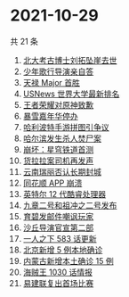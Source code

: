 # 2021-10-29

共 21 条

<!-- BEGIN ZHIHUSEARCH -->
<!-- 最后更新时间 Fri Oct 29 2021 07:11:33 GMT+0800 (China Standard Time) -->
1. [北大考古博士刘拓坠崖去世](https://www.zhihu.com/search?q=刘拓)
1. [少年歌行导演亲自答](https://www.zhihu.com/search?q=少年歌行)
1. [天禄 Major 首胜](https://www.zhihu.com/search?q=tyloo)
1. [USNews 世界大学最新排名](https://www.zhihu.com/search?q=usnews大学排名2022)
1. [王者荣耀对原神致歉](https://www.zhihu.com/search?q=原神)
1. [暴雪嘉年华停办](https://www.zhihu.com/search?q=暴雪嘉年华)
1. [哈利波特手游拼图引争议](https://www.zhihu.com/search?q=哈利波特魔法觉醒)
1. [哈尔滨发生杀人焚尸案](https://www.zhihu.com/search?q=哈尔滨杀人焚尸)
1. [崩坏：星穹铁道首测](https://www.zhihu.com/search?q=崩坏星穹铁道)
1. [货拉拉案司机再发声](https://www.zhihu.com/search?q=货拉拉)
1. [云南瑞丽否认长期封城](https://www.zhihu.com/search?q=瑞丽)
1. [同花顺 APP 崩溃](https://www.zhihu.com/search?q=同花顺)
1. [英特尔 12 代酷睿处理器](https://www.zhihu.com/search?q=12代酷睿)
1. [九章二号和祖冲之二号发布](https://www.zhihu.com/search?q=九章二号)
1. [育碧发邮件嘲讽玩家](https://www.zhihu.com/search?q=育碧)
1. [沙丘导演官宣第二部](https://www.zhihu.com/search?q=沙丘)
1. [一人之下 583 话更新](https://www.zhihu.com/search?q=一人之下)
1. [北京新增 5 例本地确诊](https://www.zhihu.com/search?q=北京疫情)
1. [内蒙古新增本土确诊 15 例](https://www.zhihu.com/search?q=内蒙古疫情)
1. [海贼王 1030 话情报](https://www.zhihu.com/search?q=海贼王)
1. [易建联复出首场比赛](https://www.zhihu.com/search?q=易建联)
<!-- END ZHIHUSEARCH -->
